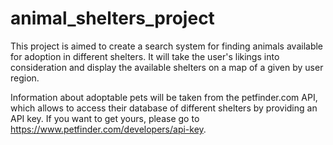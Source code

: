 # animal_shelters_project

This project is aimed to create a search system for finding animals available for adoption in different shelters. It will take the user's likings into consideration and display the available shelters on a map of a given by user region.

Information about adoptable pets will be taken from the petfinder.com API, which allows to access their database of different shelters by providing an API key. If you want to get yours, please go to https://www.petfinder.com/developers/api-key.
